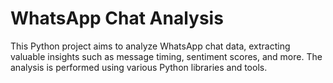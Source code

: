 # WhatsApp Chat Analysis
 This Python project aims to analyze WhatsApp chat data, extracting valuable insights such as message timing, sentiment scores, and more. The analysis is performed using various Python libraries and tools.
